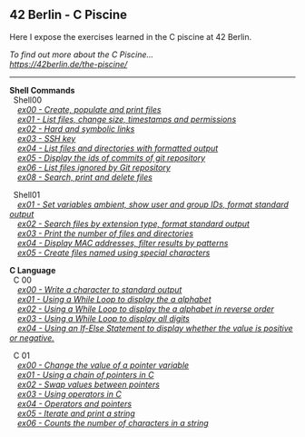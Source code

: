 ## 42 Berlin - C Piscine

Here I expose the exercises learned in the C piscine at 42 Berlin.

_To find out more about the C Piscine...   
https://42berlin.de/the-piscine/_   

---
**Shell Commands**    
&ensp;Shell00   
_&ensp;&ensp;[ex00 - Create, populate and print files](https://github.com/Tarcisio2code/42Berlin/tree/master/C_Piscine/Shell00/ex00)_    
_&ensp;&ensp;[ex01 - List files, change size, timestamps and permissions](https://github.com/Tarcisio2code/42Berlin/tree/master/C_Piscine/Shell00/ex01)_    
_&ensp;&ensp;[ex02 - Hard and symbolic links](https://github.com/Tarcisio2code/42Berlin/tree/master/C_Piscine/Shell00/ex02)_    
_&ensp;&ensp;[ex03 - SSH key](https://github.com/Tarcisio2code/42Berlin/tree/master/C_Piscine/Shell00/ex03)_    
_&ensp;&ensp;[ex04 - List files and directories with formatted output](https://github.com/Tarcisio2code/42Berlin/tree/master/C_Piscine/Shell00/ex04)_    
_&ensp;&ensp;[ex05 - Display the ids of commits of git repository](https://github.com/Tarcisio2code/42Berlin/tree/master/C_Piscine/Shell00/ex05)_   
_&ensp;&ensp;[ex06 - List files ignored by Git repository](https://github.com/Tarcisio2code/42Berlin/tree/master/C_Piscine/Shell00/ex06)_   
_&ensp;&ensp;[ex08 - Search, print and delete files](https://github.com/Tarcisio2code/42Berlin/tree/master/C_Piscine/Shell00/ex08)_   

&ensp;Shell01   
_&ensp;&ensp;[ex01 - Set variables ambient, show user and group IDs, format standard output](https://github.com/Tarcisio2code/42Berlin/tree/master/C_Piscine/Shell01/ex01)_   
_&ensp;&ensp;[ex02 - Search files by extension type, format standard output](https://github.com/Tarcisio2code/42Berlin/tree/master/C_Piscine/Shell01/ex02)_   
_&ensp;&ensp;[ex03 - Print the number of files and directories](https://github.com/Tarcisio2code/42Berlin/tree/master/C_Piscine/Shell01/ex03)_   
_&ensp;&ensp;[ex04 - Display MAC addresses, filter results by patterns](https://github.com/Tarcisio2code/42Berlin/tree/master/C_Piscine/Shell01/ex04)_   
_&ensp;&ensp;[ex05 - Create files named using special characters](https://github.com/Tarcisio2code/42Berlin/tree/master/C_Piscine/Shell01/ex05)_   

**C Language**    
&ensp;C 00   
_&ensp;&ensp;[ex00 - Write a character to standard output](https://github.com/Tarcisio2code/42Berlin/tree/master/C_Piscine/C_00/ex00)_   
_&ensp;&ensp;[ex01 - Using a While Loop to display the a alphabet](https://github.com/Tarcisio2code/42Berlin/tree/master/C_Piscine/C_00/ex01)_   
_&ensp;&ensp;[ex02 - Using a While Loop to display the a alphabet in reverse order](https://github.com/Tarcisio2code/42Berlin/tree/master/C_Piscine/C_00/ex02)_   
_&ensp;&ensp;[ex03 - Using a While Loop to display all digits](https://github.com/Tarcisio2code/42Berlin/tree/master/C_Piscine/C_00/ex03)_   
_&ensp;&ensp;[ex04 - Using an If-Else Statement to display whether the value is positive or negative.](https://github.com/Tarcisio2code/42Berlin/tree/master/C_Piscine/C_00/ex04)_    
    
&ensp;C 01   
_&ensp;&ensp;[ex00 - Change the value of a pointer variable](https://github.com/Tarcisio2code/42Berlin/tree/master/C_Piscine/C_01/ex00)_   
_&ensp;&ensp;[ex01 - Using a chain of pointers in C](https://github.com/Tarcisio2code/42Berlin/tree/master/C_Piscine/C_01/ex01)_   
_&ensp;&ensp;[ex02 - Swap values between pointers](https://github.com/Tarcisio2code/42Berlin/tree/master/C_Piscine/C_01/ex02)_   
_&ensp;&ensp;[ex03 - Using operators in C](https://github.com/Tarcisio2code/42Berlin/tree/master/C_Piscine/C_01/ex03)_   
_&ensp;&ensp;[ex04 - Operators and pointers](https://github.com/Tarcisio2code/42Berlin/tree/master/C_Piscine/C_01/ex04)_   
_&ensp;&ensp;[ex05 - Iterate and print a string](https://github.com/Tarcisio2code/42Berlin/tree/master/C_Piscine/C_01/ex05)_   
_&ensp;&ensp;[ex06 - Counts the number of characters in a string](https://github.com/Tarcisio2code/42Berlin/tree/master/C_Piscine/C_01/ex06)_   